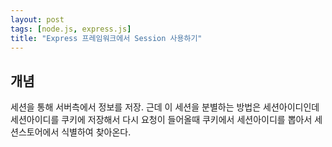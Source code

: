 ```yaml
---
layout: post
tags: [node.js, express.js]
title: "Express 프레임워크에서 Session 사용하기"
---
```


## 개념
세션을 통해 서버측에서 정보를 저장.
근데 이 세션을 분별하는 방법은 세션아이디인데 세션아이디를 쿠키에 저장해서
다시 요청이 들어올때 쿠키에서 세션아이디를 뽑아서 세션스토어에서 식별하여 찾아온다.